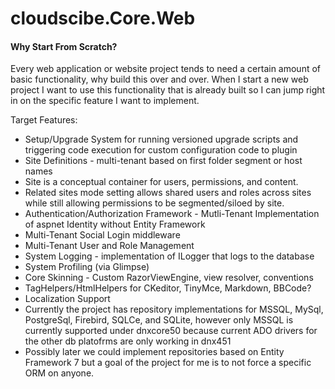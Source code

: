 # cloudscibe.Core.Web

#### Why Start From Scratch?

Every web application or website project tends to need a certain amount of basic functionality, why build this over and over. When I start a new web project I want to use this functionality that is already built so I can jump right in on the specific feature I want to implement. 

Target Features:
* Setup/Upgrade System for running versioned upgrade scripts and triggering code execution for custom configuration code to plugin
* Site Definitions - multi-tenant based on first folder segment or host names
* Site is a conceptual container for users, permissions, and content. 
* Related sites mode setting allows shared users and roles across sites while still allowing permissions to be segmented/siloed by site.
* Authentication/Authorization Framework - Mutli-Tenant Implementation of aspnet Identity without Entity Framework
* Multi-Tenant Social Login middleware
* Multi-Tenant User and Role Management
* System Logging - implementation of ILogger that logs to the database
* System Profiling (via Glimpse) 
* Core Skinning - Custom RazorViewEngine, view resolver, conventions
* TagHelpers/HtmlHelpers for CKeditor, TinyMce, Markdown, BBCode?
* Localization Support
* Currently the project has repository implementations for MSSQL, MySql, PostgreSql, Firebird, SQLCe, and SQLite, however only MSSQL is currently supported under dnxcore50 because current ADO drivers for the other db platofrms are only working in dnx451
* Possibly later we could implement repositories based on Entity Framework 7 but a goal of the project for me is to not force a specific ORM on anyone.
